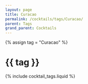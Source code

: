 ```yaml
---
layout: page
title: Curacao
permalink: /cocktails/tags/Curacao/
parent: Tags
grand_parent: Cocktails
---
```

{% assign tag = "Curacao" %}
# {{ tag }}
{% include cocktail_tags.liquid %}